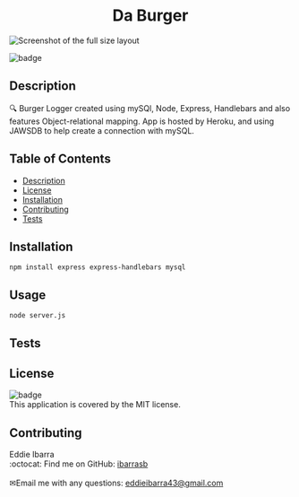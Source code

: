 
<h1 align="center">Da Burger</h1>

![Screenshot of the full size layout](/images/eat-db.png)

![badge](https://img.shields.io/badge/license-MIT-brightgreen)<br />
## Description
🔍 Burger Logger created using mySQl, Node, Express, Handlebars and also features Object-relational mapping. App is hosted by Heroku, and using JAWSDB to help create a connection with mySQL. 
## Table of Contents
- [Description](#description)
- [License](#license)
- [Installation](#Installation)
- [Contributing](#contributing)
- [Tests](#Tests)
## Installation
```
npm install express express-handlebars mysql

```
## Usage
```
node server.js
```
## Tests

## License
![badge](https://img.shields.io/badge/license-MIT-brightgreen)
<br />
This application is covered by the MIT license. 
## Contributing
Eddie Ibarra
<br />
:octocat: Find me on GitHub: [ibarrasb](https://github.com/ibarrasb)<br />
<br />
✉Email me with any questions: eddieibarra43@gmail.com<br /><br />

    
